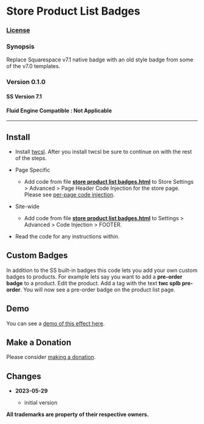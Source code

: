 # Store Product List Badges

### [License][1]

### Synopsis

Replace Squarespace v7.1 native badge with an old style badge from some of the
v7.0 templates.

### Version 0.1.0

#### SS Version 7.1

#### Fluid Engine Compatible : Not Applicable

---

## Install

* Install [twcsl][2]. After you install twcsl be sure to continue on with the
  rest of the steps.
  
* Page Specific

  * Add code from file **[store product list badges.html][3]** to
    Store Settings > Advanced > Page Header Code Injection for the store page.
    Please see [per-page code injection][4].
    
* Site-wide

  * Add code from file **[store product list badges.html][3]** to Settings >
    Advanced > Code Injection > FOOTER.
    
* Read the code for any instructions within.

## Custom Badges

In addition to the SS built-in badges this code lets you add your own custom
badges to products. For example lets say you want to add a **pre-order badge**
to a product. Edit the product. Add a tag with the text **twc splb pre-order**.
You will now see a pre-order badge on the product list page.

## Demo

You can see a [demo of this effect here][5].

## Make a Donation

Please consider [making a donation][6].

## Changes

<!-- * **2021-06-15**

  * change code to work on v7.1 and v7.0 (Brine)
  * use twcsl
  * bumped version to 0.1d2
  -->
* **2023-05-29**

  * initial version

**All trademarks are property of their respective owners.**

[1]: https://github.com/tomsWebConsulting/twcsl/blob/main/LICENSE.txt#L1
[2]: https://github.com/tomsWebConsulting/twcsl#install-options
[3]: store%20product%20list%20badges.html#L1
[4]: https://support.squarespace.com/hc/en-us/articles/205815908-Using-code-injection#toc-per-page-code-injection
[5]: https://toms-web-consulting-demos.squarespace.com/store-product-list-badges?password=twcdemos
[6]: https://github.com/tomsWebConsulting/twcsl#make-a-donation
